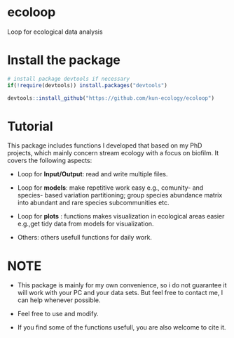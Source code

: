 # ecoloop
Loop for ecological data analysis

# Install the package

```R  
# install package devtools if necessary
if(!require(devtools)) install.packages("devtools")

devtools::install_github("https://github.com/kun-ecology/ecoloop")
```

# Tutorial

This package includes functions I developed that based on my PhD projects, which mainly concern stream ecology with a focus on biofilm. It covers the following aspects:

* Loop for **Input/Output**: read and write multiple files.

* Loop for **models**: make repetitive work easy e.g., comunity- and species- based variation partitioning; group species abundance matrix into abundant and rare species subcommunities etc.

* Loop for **plots** : functions makes visualization in ecological areas easier e.g.,get tidy data from models for visualization.

* Others: others usefull functions for daily work. 

# NOTE
* This package is mainly for my own convenience, so i do not guarantee it will work with your PC and your data sets. But feel free to contact me, I can help whenever possible.

* Feel free to use and modify.

* If you find some of the functions usefull, you are also welcome to cite it.


